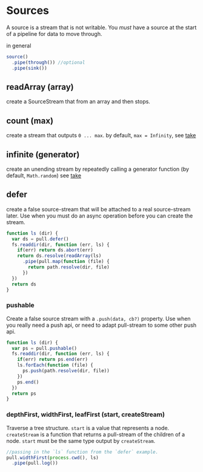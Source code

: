 # Sources

A source is a stream that is not writable.
You *must* have a source at the start of a pipeline
for data to move through.

in general

``` js
source()
  .pipe(through()) //optional
  .pipe(sink())
```

## readArray (array)

create a SourceStream that from an array and then stops.


## count (max)

create a stream that outputs `0 ... max`.
by default, `max = Infinity`, see
[take](https://github.com/dominictarr/pull-stream/blob/master/docs/throughs.md#take_test)

## infinite (generator)

create an unending stream by repeatedly calling a generator
function (by default, `Math.random`)
see
[take](https://github.com/dominictarr/pull-stream/blob/master/docs/throughs.md#take_test)

## defer

create a false source-stream that will be attached to a 
real source-stream later. Use when you must do an async
operation before you can create the stream.


``` js
function ls (dir) {
  var ds = pull.defer()
  fs.readdir(dir, function (err, ls) {
    if(err) return ds.abort(err)
    return ds.resolve(readArray(ls)
      .pipe(pull.map(function (file) {
        return path.resolve(dir, file)
      })
  })
  return ds
}
```

### pushable

Create a false source stream with a `.push(data, cb?)`
property. Use when you really need a push api,
or need to adapt pull-stream to some other push api.

``` js
function ls (dir) {
  var ps = pull.pushable()
  fs.readdir(dir, function (err, ls) {
    if(err) return ps.end(err)
    ls.forEach(function (file) {
      ps.push(path.resolve(dir, file))
    })
    ps.end()
  })
  return ps
}
```

### depthFirst, widthFirst, leafFirst (start, createStream)

Traverse a tree structure. `start` is a value that represents
a node. `createStream` is a function that returns
a pull-stream of the children of a node.
`start` must be the same type output by `createStream`.

``` js
//passing in the `ls` function from the `defer` example.
pull.widthFirst(process.cwd(), ls)
  .pipe(pull.log())
```

